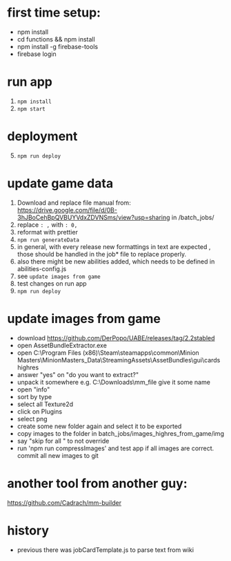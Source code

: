 # first time setup:
- npm install
- cd functions && npm install
- npm install -g firebase-tools
- firebase login

# run app
1. `npm install`
3. `npm start` 

# deployment
5. `npm run deploy`

# update game data
1. Download and replace file manual from: https://drive.google.com/file/d/0B-3hJBoCehBpQVBUYVdxZDVNSms/view?usp=sharing
in /batch_jobs/
2. replace `: ,` with `: 0,`
3. reformat with prettier
4. `npm run generateData`
5. in general, with every release new formattings in text are expected , those should be handled in the job* file to replace properly.
6. also there might be new abilities added, which needs to be defined in abilities-config.js
7. see `update images from game`
8. test changes on run app
9. `npm run deploy`


# update images from game
- download https://github.com/DerPopo/UABE/releases/tag/2.2stabled
- open AssetBundleExtractor.exe
- open C:\Program Files (x86)\Steam\steamapps\common\Minion Masters\MinionMasters_Data\StreamingAssets\AssetBundles\gui\cards highres
- answer "yes" on "do you want to extract?"
- unpack it somewhere e.g. C:\Downloads\mm_file give it some name
- open "info"
- sort by type
- select all Texture2d
- click on Plugins
- select png
- create some new folder again and select it to be exported
- copy images to the folder in batch_jobs/images_highres_from_game/img
- say "skip for all " to not override  
- run 'npm run compressImages' and test app if all images are correct. commit all new images to git

# another tool from another guy:
 https://github.com/Cadrach/mm-builder

# history
- previous there was jobCardTemplate.js to parse text from wiki
